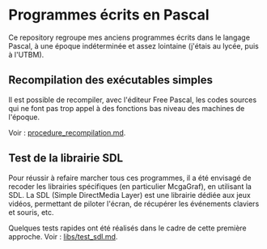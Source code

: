 # Programmes écrits en Pascal

Ce repository regroupe mes anciens programmes écrits dans le langage Pascal, à une époque indéterminée et assez lointaine (j'étais au lycée, puis à l'UTBM).


## Recompilation des exécutables simples

Il est possible de recompiler, avec l'éditeur Free Pascal, les codes sources qui ne font pas trop appel à des fonctions bas niveau des machines de l'époque.

Voir : [procedure_recompilation.md](procedure_recompilation.md).


## Test de la librairie SDL

Pour réussir à refaire marcher tous ces programmes, il a été envisagé de recoder les librairies spécifiques (en particulier McgaGraf), en utilisant la SDL. La SDL (Simple DirectMedia Layer) est une librairie dédiée aux jeux vidéos, permettant de piloter l'écran, de récupérer les événements claviers et souris, etc.

Quelques tests rapides ont été réalisés dans le cadre de cette première approche. Voir : [libs/test_sdl.md](libs/test_sdl.md).

